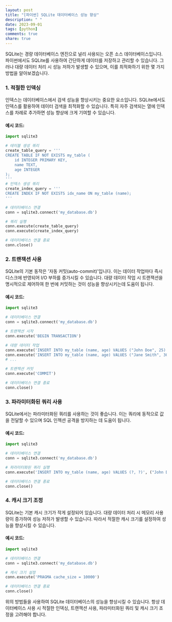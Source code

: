 ```yaml
---
layout: post
title: "[파이썬] SQLite 데이터베이스 성능 향상"
description: " "
date: 2023-09-01
tags: [python]
comments: true
share: true
---
```


SQLite는 경량 데이터베이스 엔진으로 널리 사용되는 오픈 소스 데이터베이스입니다. 파이썬에서도 SQLite를 사용하여 간단하게 데이터를 저장하고 관리할 수 있습니다. 그러나 대량 데이터 처리 시 성능 저하가 발생할 수 있으며, 이를 최적화하기 위한 몇 가지 방법을 알아보겠습니다.

### 1. 적절한 인덱싱

인덱스는 데이터베이스에서 검색 성능을 향상시키는 중요한 요소입니다. SQLite에서도 인덱스를 활용하여 데이터 검색을 최적화할 수 있습니다. 특히 자주 검색되는 열에 인덱스를 차례로 추가하면 성능 향상에 크게 기여할 수 있습니다.

#### 예시 코드:
```python
import sqlite3

# 테이블 생성 쿼리
create_table_query = '''
CREATE TABLE IF NOT EXISTS my_table (
    id INTEGER PRIMARY KEY,
    name TEXT,
    age INTEGER
);
'''
# 인덱스 생성 쿼리
create_index_query = '''
CREATE INDEX IF NOT EXISTS idx_name ON my_table (name);
'''

# 데이터베이스 연결
conn = sqlite3.connect('my_database.db')

# 쿼리 실행
conn.execute(create_table_query)
conn.execute(create_index_query)

# 데이터베이스 연결 종료
conn.close()
```

### 2. 트랜잭션 사용

SQLite의 기본 동작은 '자동 커밋(auto-commit)'입니다. 이는 데이터 작업마다 즉시 디스크에 반영되어 I/O 부하를 증가시킬 수 있습니다. 대량 데이터 작업 시 트랜잭션을 명시적으로 제어하여 한 번에 커밋하는 것이 성능을 향상시키는데 도움이 됩니다.

#### 예시 코드:
```python
import sqlite3

# 데이터베이스 연결
conn = sqlite3.connect('my_database.db')

# 트랜잭션 시작
conn.execute('BEGIN TRANSACTION')

# 대량 데이터 작업
conn.execute('INSERT INTO my_table (name, age) VALUES ("John Doe", 25)')
conn.execute('INSERT INTO my_table (name, age) VALUES ("Jane Smith", 30)')
# ...

# 트랜잭션 커밋
conn.execute('COMMIT')

# 데이터베이스 연결 종료
conn.close()
```

### 3. 파라미터화된 쿼리 사용

SQLite에서는 파라미터화된 쿼리를 사용하는 것이 좋습니다. 이는 쿼리에 동적으로 값을 전달할 수 있으며 SQL 인젝션 공격을 방지하는 데 도움이 됩니다.

#### 예시 코드:
```python
import sqlite3

# 데이터베이스 연결
conn = sqlite3.connect('my_database.db')

# 파라미터화된 쿼리 실행
conn.execute('INSERT INTO my_table (name, age) VALUES (?, ?)', ("John Doe", 25))

# 데이터베이스 연결 종료
conn.close()
```

### 4. 캐시 크기 조정

SQLite는 기본 캐시 크기가 작게 설정되어 있습니다. 대량 데이터 처리 시 메모리 사용량이 증가하여 성능 저하가 발생할 수 있습니다. 따라서 적절한 캐시 크기를 설정하여 성능을 향상시킬 수 있습니다.

#### 예시 코드:
```python
import sqlite3

# 데이터베이스 연결
conn = sqlite3.connect('my_database.db')

# 캐시 크기 설정
conn.execute('PRAGMA cache_size = 10000')

# 데이터베이스 연결 종료
conn.close()
```

위의 방법들을 사용하여 SQLite 데이터베이스의 성능을 향상시킬 수 있습니다. 항상 데이터베이스 사용 시 적절한 인덱싱, 트랜잭션 사용, 파라미터화된 쿼리 및 캐시 크기 조정을 고려해야 합니다.